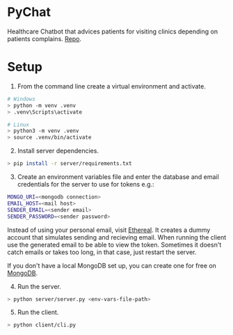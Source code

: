 # PyChat

Healthcare Chatbot that advices patients for visiting clinics depending on patients complains. [Repo](https://github.com/zeyad-kay/pychat).

# Setup

1. From the command line create a virtual environment and activate.
```sh
# Windows
> python -m venv .venv
> .venv\Scripts\activate

# Linux
> python3 -m venv .venv
> source .venv/bin/activate
```

2. Install server dependencies.
```sh
> pip install -r server/requirements.txt
```

3. Create an environment variables file and enter the database and email credentials for the server to use for tokens e.g.:
```sh
MONGO_URI=<mongodb connection>
EMAIL_HOST=<mail host>
SENDER_EMAIL=<sender email>
SENDER_PASSWORD=<sender password>
```
Instead of using your personal email, visit [Ethereal](https://ethereal.email/). It creates a dummy account that simulates sending and recieving email. When running the client use the generated email to be able to view the token. Sometimes it doesn't catch emails or takes too long, in that case, just restart the server.

If you don't have a local MongoDB set up, you can create one for free on [MongoDB](https://www.mongodb.com/).

4. Run the server.
```sh
> python server/server.py <env-vars-file-path>
```

5. Run the client.
```sh
> python client/cli.py
```
